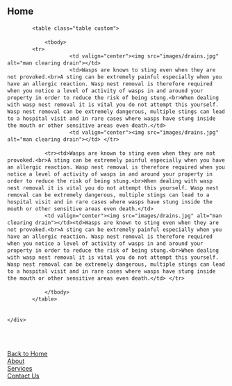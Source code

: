 <script src="js/jsScript.js"></script>
<head>
<link href="/css/bootstrap.min.css" rel="stylesheet">
		<link href="/style.css" rel="stylesheet" type="text/css"> 
		<script src="/js/jquery.min.js"></script>
		<script src="/js/bootstrap.min.js"></script>
		<link rel="stylesheet" type="text/css" href="/css/dataTables.bootstrap.min.css">
		<link rel="stylesheet" type="text/css" href="/css/datepicker.css">
		<script type="text/javascript" language="javascript" src="/js/jquery.dataTables.min.js"></script>
		<script type="text/javascript" language="javascript" src="/js/dataTables.bootstrap.min.js">	</script>
		<script type="text/javascript" language="javascript" src="/js/bootstrap-checkbox.min.js"></script>
		<script type="text/javascript" language="javascript" src="/js/bootstrap-datepicker.js"></script>
<h2>Home</h2>

<body>
<div class="col-md-8">
   
			       
			<table class="table custom">
				
				<tbody>
            <tr> 
						<td valign="center"><img src="images/drains.jpg" alt="man clearing drain"></td> 
						<td>Wasps are known to sting even when they are not provoked.<br>A sting can be extremely painful especially when you have an allergic reaction. Wasp nest removal is therefore required when you notice a level of activity of wasps in and around your property in order to reduce the risk of being stung.<br>When dealing with wasp nest removal it is vital you do not attempt this yourself. Wasp nest removal can be extremely dangerous, multiple stings can lead to a hospital visit and in rare cases where wasps have stung inside the mouth or other sensitive areas even death.</td> 
						<td valign="center"><img src="images/drains.jpg" alt="man clearing drain"></td> </tr>
						
                <tr><td>Wasps are known to sting even when they are not provoked.<br>A sting can be extremely painful especially when you have an allergic reaction. Wasp nest removal is therefore required when you notice a level of activity of wasps in and around your property in order to reduce the risk of being stung.<br>When dealing with wasp nest removal it is vital you do not attempt this yourself. Wasp nest removal can be extremely dangerous, multiple stings can lead to a hospital visit and in rare cases where wasps have stung inside the mouth or other sensitive areas even death.</td>
                <td valign="center"><img src="images/drains.jpg" alt="man clearing drain"></td><td>Wasps are known to sting even when they are not provoked.<br>A sting can be extremely painful especially when you have an allergic reaction. Wasp nest removal is therefore required when you notice a level of activity of wasps in and around your property in order to reduce the risk of being stung.<br>When dealing with wasp nest removal it is vital you do not attempt this yourself. Wasp nest removal can be extremely dangerous, multiple stings can lead to a hospital visit and in rare cases where wasps have stung inside the mouth or other sensitive areas even death.</td> </tr>
                
				</tbody>
			</table>
			
		
	</div>

<script>
var d = new Date();
document.getElementById("TodayDate").innerHTML = d.toDateString();
</script>


<br><br>

<a href="/AO-Pest-Control/">Back to Home</a><br>
<a href="About">About</a><br>
<a href="services">Services</a><br>
<a href="ContactUs">Contact Us</a><br>

